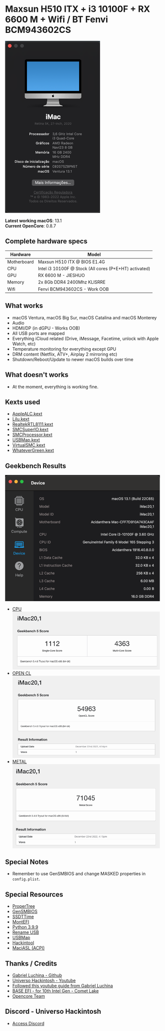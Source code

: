 # Maxsun H510 ITX + i3 10100F + RX 6600 M + Wifi / BT Fenvi BCM943602CS

![about-13 3 1](https://github.com/Solvezera/EFI-DESKTOP-MAXSUN-510ITX-I3-10100F-RX6600M/blob/main/INFOS/About%20this%20mac.png)

**Latest working macOS**: 13.1
<br>
**Current OpenCore**: 0.8.7

## Complete hardware specs
| Hardware | Model |
| --- | --- |
| Motherboard | Maxsun H510 ITX @ BIOS E1.4G |
| CPU | Intel i3 10100F @ Stock (All cores (P+E+HT) activated) |
| GPU | RX 6600 M - JIESHUO |
| Memory | 2x 8Gb DDR4 2400Mhz KLISRRE |
| Wifi | Fenvi BCM943602CS - Work OOB |

## What works
- macOS Ventura, macOS Big Sur, macOS Catalina and macOS Monterey
- Audio
- HDMI/DP (in dGPU - Works OOB)
- All USB ports are mapped
- Everything iCloud related (Drive, iMessage, Facetime, unlock with Apple Watch, etc)
- Temperature monitoring for everything except GPU
- DRM content (Netflix, ATV+, Airplay 2 mirroring etc)
- Shutdown/Reboot/Update to newer macOS builds over time

## What doesn't works
- At the moment, everything is working fine.

## Kexts used
- [AppleALC.kext](https://github.com/acidanthera/AppleALC/releases)
- [Lilu.kext](https://github.com/acidanthera/Lilu/releases)
- [RealtekRTL8111.kext](https://github.com/Mieze/RTL8111_driver_for_OS_X/releases)
- [SMCSuperIO.kext](https://github.com/acidanthera/VirtualSMC/releases)
- [SMCProcessor.kext](https://github.com/acidanthera/VirtualSMC/releases)
- [USBMap.kext](https://github.com/corpnewt/USBMap) 
- [VirtualSMC.kext](https://github.com/acidanthera/VirtualSMC/releases)
- [WhateverGreen.kext](https://github.com/acidanthera/WhateverGreen/releases)

## Geekbench Results

![GEEKBENCH DEVICE](https://github.com/Solvezera/EFI-DESKTOP-MAXSUN-510ITX-I3-10100F-RX6600M/blob/main/GEEKBENCH/DEVICE.png)
- [CPU](https://browser.geekbench.com/v5/cpu/19455100)
![GEEKBENCH CPU](https://github.com/Solvezera/EFI-DESKTOP-MAXSUN-510ITX-I3-10100F-RX6600M/blob/main/GEEKBENCH/CPU%20Benchmark.png)
- [OPEN CL](https://browser.geekbench.com/v5/compute/6114680)
![GEEKBENCH OPEN CL](https://github.com/Solvezera/EFI-DESKTOP-MAXSUN-510ITX-I3-10100F-RX6600M/blob/main/GEEKBENCH/OPEN%20CL.png)
- [METAL](https://browser.geekbench.com/v5/compute/6114681)
![GEEKBENCH METAL](https://github.com/Solvezera/EFI-DESKTOP-MAXSUN-510ITX-I3-10100F-RX6600M/blob/main/GEEKBENCH/METAL.png)


## Special Notes
- Remember to use GenSMBIOS and change MASKED properties in `config.plist`.

## Special Resources
- [ProperTree](https://github.com/corpnewt/ProperTree)
- [GenSMBIOS](https://github.com/corpnewt/GenSMBIOS)
- [SSDTTime](https://github.com/corpnewt/SSDTTime)
- [MontEFI](https://github.com/corpnewt/MountEFI)
- [Python 3.9.9](https://www.python.org/downloads/release/python-399)
- [Rename USB](https://dortania.github.io/OpenCore-Post-Install/usb/system-preparation.html)
- [USBMap](https://github.com/corpnewt/USBMap)
- [Hackintool](https://github.com/benbaker76/Hackintool)
- [MaciASL (ACPI)](https://github.com/acidanthera/MaciASL)

## Thanks / Credits
- [Gabriel Luchina - Github](https://github.com/luchina-gabriel)
- [Universo Hackintosh - Youtube](https://www.youtube.com/@UniversoHackintosh)
- [Followed this youtube guide from Gabriel Luchina](https://www.youtube.com/watch?v=5FVxZDXr98o&t=15218s&ab_channel=GabrielLuchina-UniversoHackintosh)
- [BASE EFI - for 10th Intel Gen - Comet Lake](https://github.com/luchina-gabriel/BASE-EFI-INTEL-DESKTOP-10THGEN-COMET-LAKE)
- [Opencore Team](https://dortania.github.io/getting-started/)

## Discord - Universo Hackintosh
- [Access Discord](https://discord.universohackintosh.com.br)
